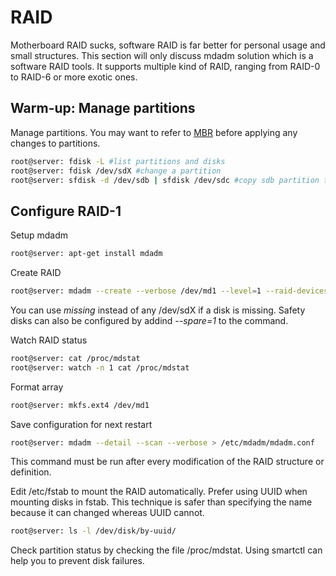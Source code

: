 # RAID

Motherboard RAID sucks, software RAID is far better for personal usage and small structures.
This section will only discuss mdadm solution which is a software RAID tools.
It supports multiple kind of RAID, ranging from RAID-0 to RAID-6 or more exotic ones.

## Warm-up: Manage partitions

Manage partitions. You may want to refer to [MBR](https://github.com/dubzzz/gnu-linux-tips/tree/master/mbr) before applying any changes to partitions.
```bash
root@server: fdisk -L #list partitions and disks
root@server: fdisk /dev/sdX #change a partition
root@server: sfdisk -d /dev/sdb | sfdisk /dev/sdc #copy sdb partition table to sdc
```

## Configure RAID-1

Setup mdadm
```bash
root@server: apt-get install mdadm
```

Create RAID
```bash
root@server: mdadm --create --verbose /dev/md1 --level=1 --raid-devices=2 /dev/sdb1 /dev/sdc1
```
You can use _missing_ instead of any /dev/sdX if a disk is missing.
Safety disks can also be configured by addind _--spare=1_ to the command.

Watch RAID status
```bash
root@server: cat /proc/mdstat
root@server: watch -n 1 cat /proc/mdstat
```

Format array
```bash
root@server: mkfs.ext4 /dev/md1
```

Save configuration for next restart
```bash
root@server: mdadm --detail --scan --verbose > /etc/mdadm/mdadm.conf
```
This command must be run after every modification of the RAID structure or definition.

Edit /etc/fstab to mount the RAID automatically. Prefer using UUID when mounting disks in fstab. This technique is safer than specifying the name because it can changed whereas UUID cannot.
```bash
root@server: ls -l /dev/disk/by-uuid/
```

Check partition status by checking the file /proc/mdstat.
Using smartctl can help you to prevent disk failures.
